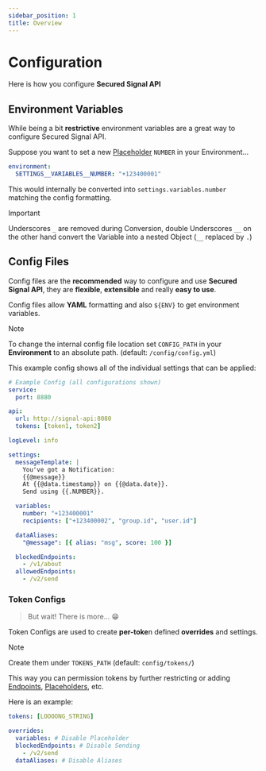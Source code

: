 ```yaml
---
sidebar_position: 1
title: Overview
---
```


# Configuration

Here is how you configure **Secured Signal API**

## Environment Variables

While being a bit **restrictive** environment variables are a great way to configure Secured Signal API.

Suppose you want to set a new [Placeholder](../usage/advanced) `NUMBER` in your Environment...

```yaml
environment:
  SETTINGS__VARIABLES__NUMBER: "+123400001"
```

This would internally be converted into `settings.variables.number` matching the config formatting.

> [!IMPORTANT]
> Underscores `_` are removed during Conversion, double Underscores `__` on the other hand convert the Variable into a nested Object (`__` replaced by `.`)

## Config Files

Config files are the **recommended** way to configure and use **Secured Signal API**,
they are **flexible**, **extensible** and really **easy to use**.

Config files allow **YAML** formatting and also `${ENV}` to get environment variables.

> [!NOTE]
> To change the internal config file location set `CONFIG_PATH` in your **Environment** to an absolute path. (default: `/config/config.yml`)

This example config shows all of the individual settings that can be applied:

```yaml
# Example Config (all configurations shown)
service:
  port: 8880

api:
  url: http://signal-api:8080
  tokens: [token1, token2]

logLevel: info

settings:
  messageTemplate: |
    You've got a Notification:
    {{@message}} 
    At {{@data.timestamp}} on {{@data.date}}.
    Send using {{.NUMBER}}.

  variables:
    number: "+123400001"
    recipients: ["+123400002", "group.id", "user.id"]

  dataAliases: 
    "@message": [{ alias: "msg", score: 100 }]

  blockedEndpoints:
    - /v1/about
  allowedEndpoints:
    - /v2/send
```

### Token Configs

> But wait! There is more... 😁

Token Configs are used to create **per-toke**n defined **overrides** and settings.

> [!NOTE]
> Create them under `TOKENS_PATH` (default: `config/tokens/`)

This way you can permission tokens by further restricting or adding [Endpoints](../configuration/endpoints), [Placeholders](../configuration/variables), etc.

Here is an example:

```yaml
tokens: [LOOOONG_STRING]

overrides:
  variables: # Disable Placeholder
  blockedEndpoints: # Disable Sending
    - /v2/send
  dataAliases: # Disable Aliases
```
